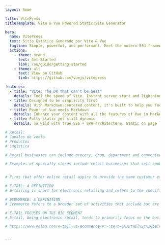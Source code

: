 ```yaml
---
layout: home

title: VitePress
titleTemplate: Vite & Vue Powered Static Site Generator

hero:
  name: VitePress
  text: Sitio Estático Generado por Vite & Vue
  tagline: Simple, powerful, and performant. Meet the modern SSG framework you've always wanted.
  actions:
    - theme: brand
      text: Get Started
      link: /es/guide/getting-started
    - theme: alt
      text: View on GitHub
      link: https://github.com/vuejs/vitepress

features:
  - title: "Vite: The DX that can't be beat"
    details: Feel the speed of Vite. Instant server start and lightning fast HMR that stays fast regardless of the app size.
  - title: Designed to be simplicity first
    details: With Markdown-centered content, it's built to help you focus on writing and deployed with minimum configuration.
  - title: Power of Vue meets Markdown
    details: Enhance your content with all the features of Vue in Markdown, while being able to customize your site with Vue.
  - title: Fully static yet still dynamic
    details: Go wild with true SSG + SPA architecture. Static on page load, but engage users with 100% interactivity from there.

# Retail:
# Canales de venta
# Productos
# Logística

# Retail businesses can include grocery, drug, department and convenient stores. Service related businesses such as beauty salons and rental places are also considered retail businesses.

# Examples of specialty stores include retail businesses that sell books, women's lingerie, motorcycle parts, sporting goods, vitamins, coffee, cell phones, pet supplies or office supplies.


# Firms that offer online retail aspire to provide the same customer experience to users as they are likely to experience in physical shops. E-commerce, on the other hand, involves the buying of products and services from a seller online, not the brand itself.

# E-TAIL: A DEFINITION
# E-tailing is short for electronic retailing and refers to the specific activities related to selling retail products and services via the internet. The key words in this definition are “retail products and services.”

# ECOMMERCE: A DEFINITION
# Ecommerce refers to a broader set of activities that include but are not limited to: selling retail products on the Internet (e-tail), electronic financial services like online transfers or transactions, management of online supply chains, mobile commerce (mCommerce), digital marketing, data collection systems, and more.

# E-TAIL FOCUSES ON THE B2C SEGMENT
# E-tail, being electronic retail, tends to primarily focus on the business-to-consumer (B2C) segment. Ecommerce, on the other hand, encompasses B2C as well as business to business (B2B), consumer to consumer (C2C), direct to consumer (D2C), and consumer to business (C2B) markets. More recently, people increasingly also use the term e-retail or e-tail to talk about indirect ecommerce selling or distribution, meaning selling products through ecommerce channels that you don’t own.

# https://www.vaimo.com/e-tail-vs-ecommerce/#:~:text=E%2Dtail%2C%20being%20electronic%20retail,to%20business%20(C2B)%20markets.


---
```

